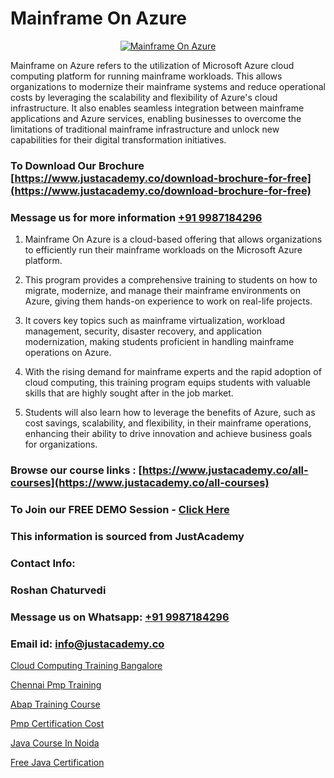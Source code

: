 # Mainframe On Azure

<p align="center">
  <a href="https://justacademy.co/course-detail/microsoft-azure-training">
    <img src="https://justacademy.co/storage2/course_image/1708336833_course_image.png" alt="Mainframe On Azure">
  </a>
</p>


Mainframe on Azure refers to the utilization of Microsoft Azure cloud computing platform for running mainframe workloads. This allows organizations to modernize their mainframe systems and reduce operational costs by leveraging the scalability and flexibility of Azure's cloud infrastructure. It also enables seamless integration between mainframe applications and Azure services, enabling businesses to overcome the limitations of traditional mainframe infrastructure and unlock new capabilities for their digital transformation initiatives.
### To Download Our Brochure [https://www.justacademy.co/download-brochure-for-free](https://www.justacademy.co/download-brochure-for-free)
### Message us for more information [+91 9987184296](https://api.whatsapp.com/send?phone=919987184296)
1) Mainframe On Azure is a cloud-based offering that allows organizations to efficiently run their mainframe workloads on the Microsoft Azure platform.

2) This program provides a comprehensive training to students on how to migrate, modernize, and manage their mainframe environments on Azure, giving them hands-on experience to work on real-life projects.

3) It covers key topics such as mainframe virtualization, workload management, security, disaster recovery, and application modernization, making students proficient in handling mainframe operations on Azure.

4) With the rising demand for mainframe experts and the rapid adoption of cloud computing, this training program equips students with valuable skills that are highly sought after in the job market.

5) Students will also learn how to leverage the benefits of Azure, such as cost savings, scalability, and flexibility, in their mainframe operations, enhancing their ability to drive innovation and achieve business goals for organizations.

### Browse our course links : [https://www.justacademy.co/all-courses](https://www.justacademy.co/all-courses) 
### To Join our FREE DEMO Session - [Click Here](https://www.justacademy.co/register-for-course-demo)


### This information is sourced from JustAcademy
### Contact Info:
### Roshan Chaturvedi
### Message us on Whatsapp: [+91 9987184296](https://api.whatsapp.com/send?phone=919987184296)
### Email id: [info@justacademy.co](mailto:info@justacademy.co)
                
[Cloud Computing Training Bangalore](https://www.linkedin.com/pulse/cloud-computing-training-bangalore-justacademy-5w8cc?trackingId=YLfTOm323MdH3PzbSveNHg%3D%3D&lipi=urn%3Ali%3Apage%3Ad_flagship3_company_admin%3BslXtfIHrQQueVkqQdxGVFw%3D%3D)

[Chennai Pmp Training](https://www.linkedin.com/pulse/chennai-pmp-training-justacademy-ahmedabad-qtyte?trackingId=9TcAvApmkggOb0ztEOlcCw%3D%3D&lipi=urn%3Ali%3Apage%3Ad_flagship3_company_admin%3BsgxkE5t4R9iHWE9515x%2Fgw%3D%3D)

[Abap Training Course](https://medium.com/@AkashSingh2052/abap-training-course-ed66d76179d0)

[Pmp Certification Cost](https://medium.com/@ranepooja/pmp-certification-cost-f8d03a52fdad)

[Java Course In Noida](https://justacademyin.github.io/justacademy/java-course-in-noida)

[Free Java Certification](https://justacademyin.github.io/justacademy/free-java-certification)

